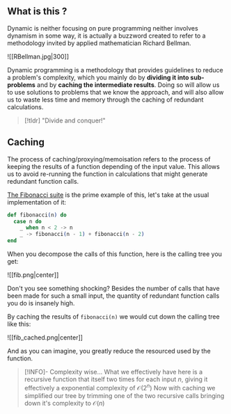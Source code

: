 ## What is this ? 

Dynamic is neither focusing on pure programming neither involves dynamism in some way, it is actually a buzzword created to refer to a methodology invited by applied mathematician Richard Bellman. 

![[RBellman.jpg|300]]

Dynamic programming is a methodology that provides guidelines to reduce a problem's complexity, which you mainly do by **dividing it into sub-problems** and by **caching the intermediate results**. Doing so will allow us to use solutions to problems that we know the approach, and will also allow us to waste less time and memory through the caching of redundant calculations.

> [!tldr]
> "Divide and conquer!"

## Caching

The process of caching/proxying/memoisation refers to the process of keeping the results of a function depending of the input value. This allows us to avoid re-running the function in calculations that might generate redundant function calls.

[The Fibonacci suite](https://en.wikipedia.org/wiki/Fibonacci_sequence) is the prime example of this, let's take at the usual implementation of it:

```elixir
def fibonacci(n) do 
  case n do 
    _ when n < 2 -> n
    _ -> fibonacci(n - 1) + fibonacci(n - 2)
end
```

When you decompose the calls of this function, here is the calling tree you get: 

![[fib.png|center]]

Don't you see something shocking? Besides the number of calls that have been made for such a small input, the quantity of redundant function calls you do is insanely high.

By caching the results of ``fibonacci(n)`` we would cut down the calling tree like this: 

![[fib_cached.png|center]]

And as you can imagine, you greatly reduce the resourced used by the function.

> [!INFO]- Complexity wise...
> What we effectively have here is a recursive function that itself two times for each input $n$, giving it effectively a exponential complexity of $\mathcal{O}(2^n)$
> Now with caching we simplified our tree by trimming one of the two recursive calls bringing down it's complexity to $\mathcal{O}(n)$
